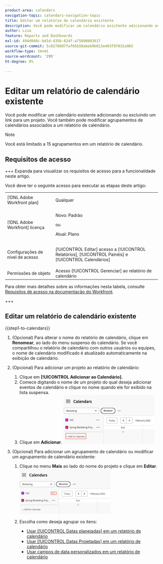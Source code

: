 ```yaml
---
product-area: calendars
navigation-topic: calendars-navigation-topic
title: Editar um relatório de calendário existente
description: Você pode modificar um calendário existente adicionando ou excluindo um link para um projeto. Você também pode modificar agrupamentos de calendários associados a um relatório de calendário.
author: Lisa
feature: Reports and Dashboards
exl-id: 494d040c-bd1d-4356-824f-a75890803617
source-git-commit: 5c0278607faf65b58abeb9b813e403f97032a965
workflow-type: tm+mt
source-wordcount: '295'
ht-degree: 0%

---
```


# Editar um relatório de calendário existente

Você pode modificar um calendário existente adicionando ou excluindo um link para um projeto. Você também pode modificar agrupamentos de calendários associados a um relatório de calendário.

>[!NOTE]
>
>Você está limitado a 15 agrupamentos em um relatório de calendário.

## Requisitos de acesso

+++ Expanda para visualizar os requisitos de acesso para a funcionalidade neste artigo.

Você deve ter o seguinte acesso para executar as etapas deste artigo:

<table style="table-layout:auto"> 
 <col> 
 </col> 
 <col> 
 </col> 
 <tbody> 
  <tr> 
   <td role="rowheader">[!DNL Adobe Workfront plan]</td> 
   <td> <p>Qualquer</p> </td> 
  </tr> 
  <tr> 
   <td role="rowheader">[!DNL Adobe Workfront] licença</td> 
   <td><p>Novo: Padrão</p>
       <p>ou</p>
       <p>Atual: Plano</p></td> 
  </tr> 
  <tr> 
   <td role="rowheader">Configurações de nível de acesso</td> 
   <td> <p>[!UICONTROL Editar] acesso a [!UICONTROL Relatórios], [!UICONTROL Painéis] e [!UICONTROL Calendários]</p></td> 
  </tr> 
  <tr> 
   <td role="rowheader">Permissões de objeto</td> 
   <td>Acesso [!UICONTROL Gerenciar] ao relatório de calendário</td> 
  </tr> 
 </tbody> 
</table>

Para obter mais detalhes sobre as informações nesta tabela, consulte [Requisitos de acesso na documentação do Workfront](/help/quicksilver/administration-and-setup/add-users/access-levels-and-object-permissions/access-level-requirements-in-documentation.md).

+++


## Editar um relatório de calendário existente

{{step1-to-calendars}}

1. (Opcional) Para alterar o nome do relatório de calendário, clique em **Renomear**, ao lado do menu suspenso do calendário.
Se você compartilhou o relatório de calendário com outros usuários ou equipes, o nome de calendário modificado é atualizado automaticamente na exibição de calendário.

1. (Opcional) Para adicionar um projeto ao relatório de calendário:
   1. Clique em **[!UICONTROL Adicionar ao Calendário].**
   1. Comece digitando o nome de um projeto do qual deseja adicionar eventos de calendário e clique no nome quando ele for exibido na lista suspensa.
   1. Clique em **Adicionar**.
      ![adicionar um projeto a um calendário](assets/add-a-calendar-project.png)


1. (Opcional) Para adicionar um agrupamento de calendário ou modificar um agrupamento de calendário existente:
   1. Clique no menu **Mais** ao lado do nome do projeto e clique em **Editar**.
      ![editar projeto no calendário](assets/edit-project-in-calendar.png)

   1. Escolha como deseja agrupar os itens:

      * [Usar [!UICONTROL Datas planejadas] em um relatório de calendário](../../../reports-and-dashboards/reports/calendars/use-planned-dates.md)
      * [Usar [!UICONTROL Datas Projetadas] em um relatório de calendário](../../../reports-and-dashboards/reports/calendars/use-projected-dates.md)
      * [Usar campos de data personalizados em um relatório de calendário](../../../reports-and-dashboards/reports/calendars/use-custom-dates.md)

